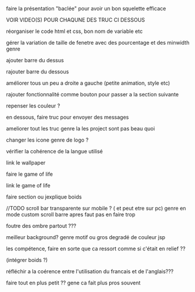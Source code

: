 faire la présentation "baclée" pour avoir un bon squelette efficace

VOIR VIDEO(S) POUR CHAQUNE DES TRUC CI DESSOUS

réorganiser le code html et css, bon nom de variable etc

gérer la variation de taille de fenetre avec des pourcentage et des minwidth genre

ajouter barre du dessus

rajouter barre du dessous

améliorer tous un peu a droite a gauche (petite animation, style etc)


rajouter fonctionnalité comme bouton pour passer a la section suivante

repenser les couleur ?

en dessous, faire truc pour envoyer des messages

ameliorer tout les truc genre la les project sont pas beau quoi

changer les icone genre de logo ?


vérifier la cohérence de la langue utilisé

link le wallpaper

faire le game of life

link le game of life

faire section ou jexplique boids

//TODO scroll bar transparente sur mobile ? ( et peut etre sur pc)
genre en mode custom scroll barre apres faut pas en faire trop


foutre des ombre partout ???

meilleur background? genre motif ou gros degradé de couleur jsp

les compétence, faire en sorte que ca ressort comme si c'était en relief ??

(intégrer boids ?)


réfléchir a la coérence entre l'utilisation du francais et de l'anglais???



faire tout en plus petit ?? gene ca fait plus pros souvent